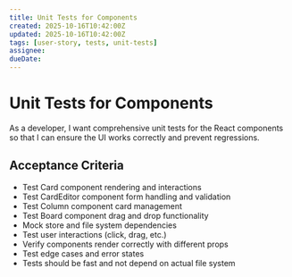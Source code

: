 ```yaml
---
title: Unit Tests for Components
created: 2025-10-16T10:42:00Z
updated: 2025-10-16T10:42:00Z
tags: [user-story, tests, unit-tests]
assignee:
dueDate:
---
```


# Unit Tests for Components

As a developer, I want comprehensive unit tests for the React components so that I can ensure the UI works correctly and prevent regressions.

## Acceptance Criteria

- Test Card component rendering and interactions
- Test CardEditor component form handling and validation
- Test Column component card management
- Test Board component drag and drop functionality
- Mock store and file system dependencies
- Test user interactions (click, drag, etc.)
- Verify components render correctly with different props
- Test edge cases and error states
- Tests should be fast and not depend on actual file system
